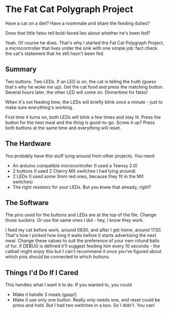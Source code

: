# The Fat Cat Polygraph Project

Have a cat on a diet? Have a roommate and share the feeding duties?

Does that little fatso tell bold-faced lies about whether he's been fed?

Yeah. Of course he does. That's why I started the Fat Cat Polygraph Project,
a microcontroller that lives under the sink with one simple job: fact check
the cat's statement that he still hasn't been fed.

## Summary

Two buttons. Two LEDs. If an LED is on, the cat is telling the truth (guess
that's why he woke me up). Get the cat food and press the matching button.
Several hours later, the other LED will come on. Dinnertime for fatso!

When it's not feeding time, the LEDs will briefly blink once a minute - just
to make sure everything's working.

First time it turns on, both LEDs will blink a few times and stay lit. Press the
button for the next meal and the thing is good-to-go. Screw it up? Press both buttons
at the same time and everything will reset.

## The Hardware

You probably have this stuff lying around from other projects. You need:

- An arduino compatible microcontroller (I used a Teensy 2.0)
- 2 buttons (I used 2 Cherry MX switches I had lying around)
- 2 LEDs (I used some 3mm red ones, because they fit in the MX switches)
- The right resistors for your LEDs. But you knew that already, right?

## The Software

The pins used for the buttons and LEDs are at the top of the file. Change
those suckers. Or use the same ones I did - hey, I know they work.

I feed my cat before work, around 0830, and after I get home, around 1730.
That's how I picked how long it waits before it starts advertising the next
meal. Change these values to suit the preference of your own rotund balls of
fur. If DEBUG is defined it'll suggest feeding him every 10 seconds - the
catball might enjoy this but I can't recommend it once you've figured about
which pins should be connected to which buttons.

## Things I'd Do If I Cared

This handles what I want it to do. If you wanted to, you could

- Make it handle 3 meals (gasp!)
- Make it use only one button. Really only needs one, and reset could be press
  and hold. But I had two switches in a box. So I didn't. You can!